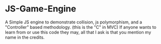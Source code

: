 # JS-Game-Engine
A Simple JS engine to demonstrate collision, js polymorphism, and a "Controller" based methodology. (this is the "C" in MVC)
If anyone wants to learn from or use this code they may, all that I ask is that you mention my name in the credits.
